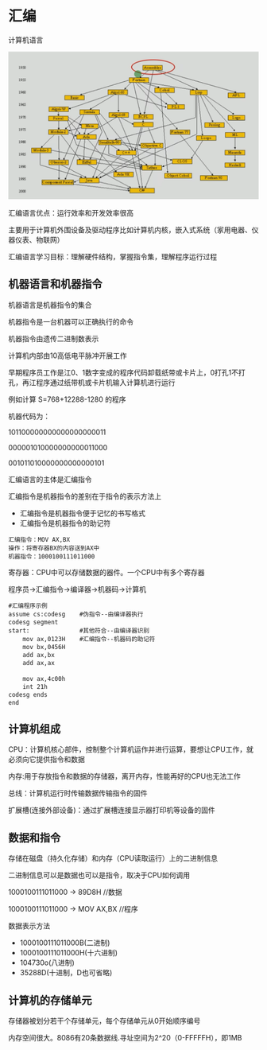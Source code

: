 # 汇编

计算机语言

![image-20221003234307769](../../img/汇编/image-20221003234307769.png)



汇编语言优点：运行效率和开发效率很高

主要用于计算机外围设备及驱动程序比如计算机内核，嵌入式系统（家用电器、仪器仪表、物联网）

汇编语言学习目标：理解硬件结构，掌握指令集，理解程序运行过程



## 机器语言和机器指令

机器语言是机器指令的集合

机器指令是一台机器可以正确执行的命令

机器指令由遗传二进制数表示

计算机内部由10高低电平脉冲开展工作



早期程序员工作是江0、1数字变成的程序代码卸载纸带或卡片上，0打孔1不打孔，再江程序通过纸带机或卡片机输入计算机进行运行

例如计算 S=768+12288-1280 的程序

机器代码为：

101100000000000000000011

000001010000000000011000

001011010000000000000101



汇编语言的主体是汇编指令

汇编指令是机器指令的差别在于指令的表示方法上

- 汇编指令是机器指令便于记忆的书写格式
- 汇编指令是机器指令的助记符

```assembly
汇编指令：MOV AX,BX
操作：将寄存器BX的内容送到AX中
机器指令：1000100111011000
```



寄存器：CPU中可以存储数据的器件。一个CPU中有多个寄存器



程序员->汇编指令->编译器->机器码->计算机

```assembly
#汇编程序示例
assume cs:codesg	#伪指令--由编译器执行
codesg segment
start:				#其他符合--由编译器识别
	mov ax,0123H	#汇编指令--机器码的助记符
	mov bx,0456H
	add ax,bx
	add ax,ax
	
	mov ax,4c00h
	int 21h
codesg ends
end
```



## 计算机组成

CPU：计算机核心部件，控制整个计算机运作并进行运算，要想让CPU工作，就必须向它提供指令和数据

内存:用于存放指令和数据的存储器，离开内存，性能再好的CPU也无法工作

总线：计算机运行时传输数据传输指令的固件

扩展槽(连接外部设备)：通过扩展槽连接显示器打印机等设备的固件



## 数据和指令

存储在磁盘（持久化存储）和内存（CPU读取运行）上的二进制信息

二进制信息可以是数据也可以是指令，取决于CPU如何调用

1000100111011000 -> 89D8H //数据

1000100111011000 -> MOV AX,BX //程序

数据表示方法

- 1000100111011000B(二进制)
- 1000100111011000H(十六进制)
- 104730o(八进制)
- 35288D(十进制，D也可省略)

## 计算机的存储单元

存储器被划分若干个存储单元，每个存储单元从0开始顺序编号

内存空间很大。8086有20条数据线.寻址空间为2^20（0-FFFFFH），即1MB



